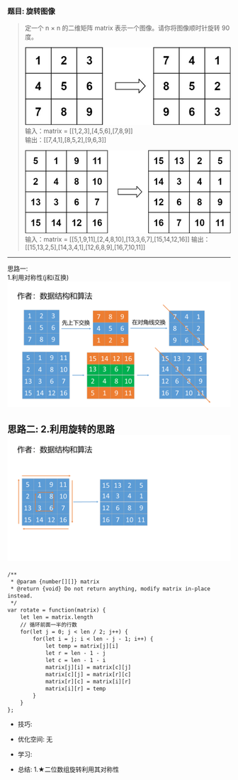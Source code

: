
### 题目: 旋转图像
> 定一个 n × n 的二维矩阵 matrix 表示一个图像。请你将图像顺时针旋转 90 度。  
> 
> ![示例图](./img/048_01.jpg)  
> 输入：matrix = [[1,2,3],[4,5,6],[7,8,9]]  
> 输出：[[7,4,1],[8,5,2],[9,6,3]] 
>  
> ![示例图](./img/048_02.jpg)  
> 输入：matrix = [[5,1,9,11],[2,4,8,10],[13,3,6,7],[15,14,12,16]]
> 输出：[[15,13,2,5],[14,3,4,1],[12,6,8,9],[16,7,10,11]]
  


---
思路一:  
1.利用对称性(j和i互换)
![示例图](./img/048_03.jpg)  

思路二:
2.利用旋转的思路
![示例图](./img/048_04.jpg)  
---

```
/**
 * @param {number[][]} matrix
 * @return {void} Do not return anything, modify matrix in-place instead.
 */
var rotate = function(matrix) {
    let len = matrix.length
    // 循环前面一半的行数
    for(let j = 0; j < len / 2; j++) {
        for(let i = j; i < len - j - 1; i++) {
            let temp = matrix[j][i]
            let r = len - 1 - j
            let c = len - 1 - i
            matrix[j][i] = matrix[c][j]
            matrix[c][j] = matrix[r][c]
            matrix[r][c] = matrix[i][r]
            matrix[i][r] = temp
        }
    }
};
```

* 技巧:  

* 优化空间: 无

* 学习:  

* 总结: 
1.★二位数组旋转利用其对称性